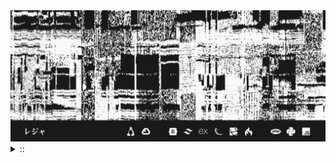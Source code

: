 <img src="./banner.png">
<details><summary> :: </summary>
<!--START_SECTION:waka-->

```
From: 09 August 2024 - To: 26 October 2024

Total Time: 514 hrs 11 mins

Python                     206 hrs 21 mins /////////----------------   37.25 %
JavaScript                 52 hrs 20 mins  //-----------------------   09.45 %
PHP                        51 hrs 15 mins  //-----------------------   09.25 %
Other                      39 hrs 46 mins  //-----------------------   07.18 %
```

<!--END_SECTION:waka-->
</details>
